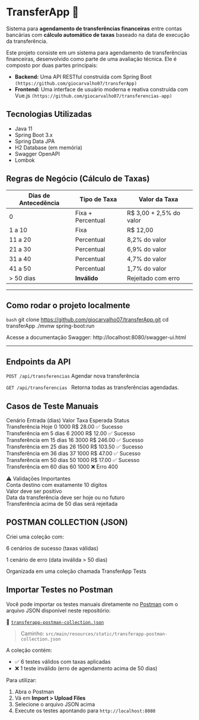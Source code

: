 # TransferApp 📲

Sistema para **agendamento de transferências financeiras** entre contas bancárias com **cálculo automático de taxas** baseado na data de execução da transferência.

Este projeto consiste em um sistema para agendamento de transferências financeiras, desenvolvido como parte de uma avaliação técnica. Ele é composto por duas partes principais:

-   **Backend:** Uma API RESTful construída com Spring Boot ```(https://github.com/giocarvalho07/transferApp)```
-   **Frontend:** Uma interface de usuário moderna e reativa construída com Vue.js ```(https://github.com/giocarvalho07/transferencias-app)```

## Tecnologias Utilizadas

- Java 11
- Spring Boot 3.x
- Spring Data JPA
- H2 Database (em memória)
- Swagger OpenAPI
- Lombok


## Regras de Negócio (Cálculo de Taxas)

| Dias de Antecedência | Tipo de Taxa              | Valor da Taxa                          |
|----------------------|---------------------------|----------------------------------------|
| 0                    | Fixa + Percentual         | R$ 3,00 + 2,5% do valor                |
| 1 a 10               | Fixa                      | R$ 12,00                               |
| 11 a 20              | Percentual                | 8,2% do valor                          |
| 21 a 30              | Percentual                | 6,9% do valor                          |
| 31 a 40              | Percentual                | 4,7% do valor                          |
| 41 a 50              | Percentual                | 1,7% do valor                          |
| > 50 dias            | **Inválido**              | Rejeitado com erro                     |

---

## Como rodar o projeto localmente

```bash```
git clone https://github.com/giocarvalho07/transferApp.git
cd transferApp
./mvnw spring-boot:run

Acesse a documentação Swagger: http://localhost:8080/swagger-ui.html

---

## Endpoints da API

``` POST /api/transferencias ```
Agendar nova transferência

``` GET /api/transferencias  ```
Retorna todas as transferências agendadas.



## Casos de Teste Manuais </br>

Cenário	Entrada (dias)	Valor	Taxa Esperada	Status </br>
Transferência Hoje	0	1000	R$ 28.00	        ✅ Sucesso </br>
Transferência em 5 dias	6	2000	R$ 12.00	    ✅ Sucesso </br>
Transferência em 15 dias	16	3000	R$ 246.00	✅ Sucesso </br>
Transferência em 25 dias	26	1500	R$ 103.50	✅ Sucesso </br>
Transferência em 36 dias	37	1000	R$ 47.00	✅ Sucesso </br>
Transferência em 50 dias	50	1000	R$ 17.00	✅ Sucesso </br>
Transferência em 60 dias	60	1000	         	❌ Erro 400</br>

⚠️ Validações Importantes </br>
Conta destino com exatamente 10 dígitos </br>
Valor deve ser positivo </br>
Data da transferência deve ser hoje ou no futuro </br>
Transferência acima de 50 dias será rejeitada </br>



## POSTMAN COLLECTION (JSON)
Criei uma coleção com:

6 cenários de sucesso (taxas válidas)

1 cenário de erro (data inválida > 50 dias)

Organizada em uma coleção chamada TransferApp Tests





## Importar Testes no Postman

Você pode importar os testes manuais diretamente no [Postman](https://www.postman.com/) com o arquivo JSON disponível neste repositório:

📁 [`transferapp-postman-collection.json`](src/main/resources/static/transferapp-postman-collection.json)

> Caminho: `src/main/resources/static/transferapp-postman-collection.json`

A coleção contém:
- ✅ 6 testes válidos com taxas aplicadas
- ❌ 1 teste inválido (erro de agendamento acima de 50 dias)

Para utilizar:
1. Abra o Postman
2. Vá em **Import > Upload Files**
3. Selecione o arquivo JSON acima
4. Execute os testes apontando para `http://localhost:8080`






